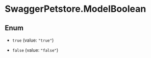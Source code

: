 # SwaggerPetstore.ModelBoolean

## Enum


* `true` (value: `"true"`)

* `false` (value: `"false"`)


